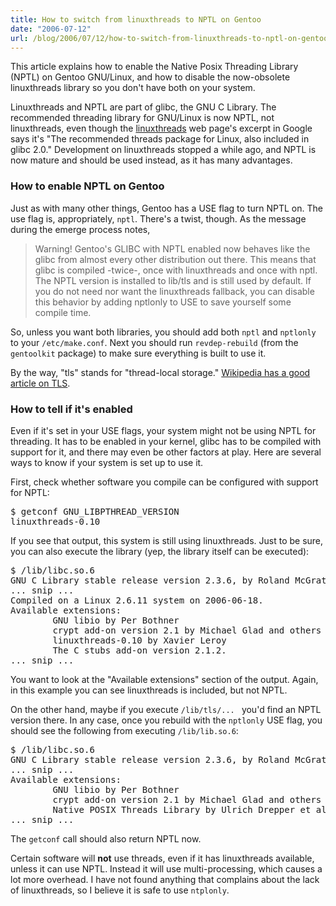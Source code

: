 ```yaml
---
title: How to switch from linuxthreads to NPTL on Gentoo
date: "2006-07-12"
url: /blog/2006/07/12/how-to-switch-from-linuxthreads-to-nptl-on-gentoo/
---
```

This article explains how to enable the Native Posix Threading Library (NPTL) on Gentoo GNU/Linux, and how to disable the now-obsolete linuxthreads library so you don't have both on your system.

Linuxthreads and NPTL are part of glibc, the GNU C Library. The recommended threading library for GNU/Linux is now NPTL, not linuxthreads, even though the [linuxthreads][1] web page's excerpt in Google says it's "The recommended threads package for Linux, also included in glibc 2.0." Development on linuxthreads stopped a while ago, and NPTL is now mature and should be used instead, as it has many advantages.

### How to enable NPTL on Gentoo

Just as with many other things, Gentoo has a USE flag to turn NPTL on. The use flag is, appropriately, `nptl`. There's a twist, though. As the message during the emerge process notes,

> Warning! Gentoo's GLIBC with NPTL enabled now behaves like the glibc from almost every other distribution out there. This means that glibc is compiled -twice-, once with linuxthreads and once with nptl. The NPTL version is installed to lib/tls and is still used by default. If you do not need nor want the linuxthreads fallback, you can disable this behavior by adding nptlonly to USE to save yourself some compile time.

So, unless you want both libraries, you should add both `nptl` and `nptlonly` to your `/etc/make.conf`. Next you should run `revdep-rebuild` (from the `gentoolkit` package) to make sure everything is built to use it.

By the way, "tls" stands for "thread-local storage." [Wikipedia has a good article on TLS][2].

### How to tell if it's enabled

Even if it's set in your USE flags, your system might not be using NPTL for threading. It has to be enabled in your kernel, glibc has to be compiled with support for it, and there may even be other factors at play. Here are several ways to know if your system is set up to use it.

First, check whether software you compile can be configured with support for NPTL:

<pre>$ getconf GNU_LIBPTHREAD_VERSION
linuxthreads-0.10</pre>

If you see that output, this system is still using linuxthreads. Just to be sure, you can also execute the library (yep, the library itself can be executed):

<pre>$ /lib/libc.so.6
GNU C Library stable release version 2.3.6, by Roland McGrath et al.
... snip ...
Compiled on a Linux 2.6.11 system on 2006-06-18.
Available extensions:
        GNU libio by Per Bothner
        crypt add-on version 2.1 by Michael Glad and others
        linuxthreads-0.10 by Xavier Leroy
        The C stubs add-on version 2.1.2.
... snip ...</pre>

You want to look at the "Available extensions" section of the output. Again, in this example you can see linuxthreads is included, but not NPTL.

On the other hand, maybe if you execute `/lib/tls/... ` you'd find an NPTL version there. In any case, once you rebuild with the `nptlonly` USE flag, you should see the following from executing `/lib/lib.so.6`:

<pre>$ /lib/libc.so.6 
GNU C Library stable release version 2.3.6, by Roland McGrath et al.
... snip ...
Available extensions:
        GNU libio by Per Bothner
        crypt add-on version 2.1 by Michael Glad and others
        Native POSIX Threads Library by Ulrich Drepper et al
... snip ...</pre>

The `getconf` call should also return NPTL now.

Certain software will **not** use threads, even if it has linuxthreads available, unless it can use NPTL. Instead it will use multi-processing, which causes a lot more overhead. I have not found anything that complains about the lack of linuxthreads, so I believe it is safe to use `ntplonly`.

 [1]: http://cristal.inria.fr/~xleroy/linuxthreads/
 [2]: http://en.wikipedia.org/wiki/Thread-local_storage
